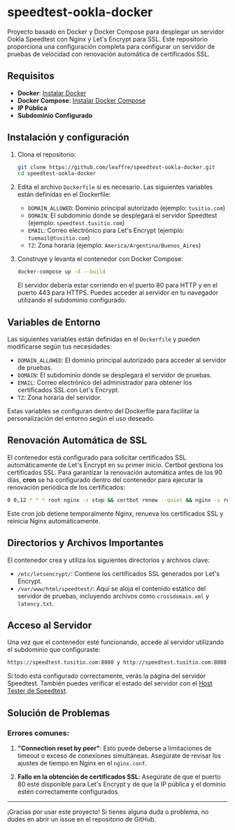 
# speedtest-ookla-docker

Proyecto basado en Docker y Docker Compose para desplegar un servidor Ookla Speedtest con Nginx y Let's Encrypt para SSL. Este repositorio proporciona una configuración completa para configurar un servidor de pruebas de velocidad con renovación automática de certificados SSL.

## Requisitos

- **Docker**: [Instalar Docker](https://docs.docker.com/get-docker/)
- **Docker Compose**: [Instalar Docker Compose](https://docs.docker.com/compose/install/)
- **IP Pública**
- **Subdominio Configurado**

## Instalación y configuración

1. Clona el repositorio:

   ```bash
   git clone https://github.com/leaffre/speedtest-ookla-docker.git
   cd speedtest-ookla-docker
   ```

2. Edita el archivo `Dockerfile` si es necesario. Las siguientes variables están definidas en el Dockerfile:

   - `DOMAIN_ALLOWED`: Dominio principal autorizado (ejemplo: `tusitio.com`)
   - `DOMAIN`: El subdominio donde se desplegará el servidor Speedtest (ejemplo: `speedtest.tusitio.com`)
   - `EMAIL`: Correo electrónico para Let's Encrypt (ejemplo: `tuemail@tusitio.com`)
   - `TZ`: Zona horaria (ejemplo: `America/Argentina/Buenos_Aires`)

3. Construye y levanta el contenedor con Docker Compose:

   ```bash
   docker-compose up -d --build
   ```

   El servidor debería estar corriendo en el puerto 80 para HTTP y en el puerto 443 para HTTPS. Puedes acceder al servidor en tu navegador utilizando el subdominio configurado.

## Variables de Entorno

Las siguientes variables están definidas en el `Dockerfile` y pueden modificarse según tus necesidades:

- `DOMAIN_ALLOWED`: El dominio principal autorizado para acceder al servidor de pruebas.
- `DOMAIN`: El subdominio donde se desplegará el servidor de pruebas.
- `EMAIL`: Correo electrónico del administrador para obtener los certificados SSL con Let's Encrypt.
- `TZ`: Zona horaria del servidor.

Estas variables se configuran dentro del Dockerfile para facilitar la personalización del entorno según el uso deseado.

## Renovación Automática de SSL

El contenedor está configurado para solicitar certificados SSL automáticamente de Let's Encrypt en su primer inicio. Certbot gestiona los certificados SSL. Para garantizar la renovación automática antes de los 90 días, **cron** se ha configurado dentro del contenedor para ejecutar la renovación periódica de los certificados:

```bash
0 0,12 * * * root nginx -s stop && certbot renew --quiet && nginx -s reload
```

Este cron job detiene temporalmente Nginx, renueva los certificados SSL y reinicia Nginx automáticamente.

## Directorios y Archivos Importantes

El contenedor crea y utiliza los siguientes directorios y archivos clave:

- `/etc/letsencrypt/`: Contiene los certificados SSL generados por Let's Encrypt.
- `/var/www/html/speedtest/`: Aquí se aloja el contenido estático del servidor de pruebas, incluyendo archivos como `crossdomain.xml` y `latency.txt`.

## Acceso al Servidor

Una vez que el contenedor esté funcionando, accede al servidor utilizando el subdominio que configuraste:

```bash
https://speedtest.tusitio.com:8080 y http://speedtest.tusitio.com:8080
```

Si todo está configurado correctamente, verás la página del servidor Speedtest. También puedes verificar el estado del servidor con el [Host Tester de Speedtest](https://www.speedtest.net/host-tester).



## Solución de Problemas

### Errores comunes:

1. **"Connection reset by peer"**: Esto puede deberse a limitaciones de timeout o exceso de conexiones simultáneas. Asegúrate de revisar los ajustes de tiempo en Nginx en el `nginx.conf`.

2. **Fallo en la obtención de certificados SSL**: Asegúrate de que el puerto 80 esté disponible para Let's Encrypt y de que la IP pública y el dominio estén correctamente configurados.

---

¡Gracias por usar este proyecto! Si tienes alguna duda o problema, no dudes en abrir un issue en el repositorio de GitHub.
